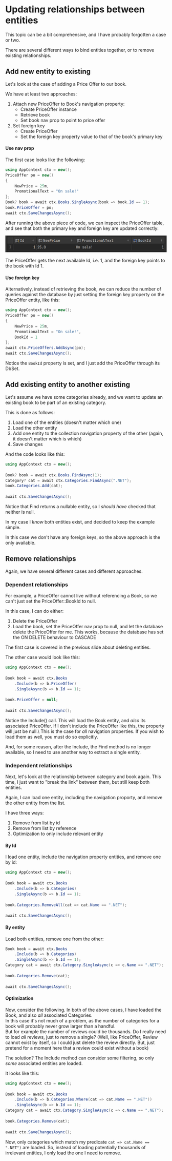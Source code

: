 # Updating relationships between entities

This topic can be a bit comprehensive, and I have probably forgotten a case or two.

There are several different ways to bind entities together, or to remove existing relationships.

## Add new entity to existing

Let's look at the case of adding a Price Offer to our book.

We have at least two approaches:

1) Attach new PriceOffer to Book's navigation property:
   * Create PriceOffer instance
   * Retrieve book
   * Set book nav prop to point to price offer
2) Set foreign key
   * Create PriceOffer
   * Set the foreign key property value to that of the book's primary key

#### Use nav prop
The first case looks like the following:

```csharp
using AppContext ctx = new();
PriceOffer po = new()
{
    NewPrice = 25m,
    PromotionalText = "On sale!"
};
Book? book = await ctx.Books.SingleAsync(book => book.Id == 1);
book.PriceOffer = po;
await ctx.SaveChangesAsync();
```
After running the above piece of code, we can inspect the PriceOffer table, 
and see that both the primary key and foreign key are updated correctly:

![img_2.png](img_2.png)

The PriceOffer gets the next available Id, i.e. 1, and the foreign key points to the book with Id 1.

#### Use foreign key
Alternatively, instead of retrieving the book, 
we can reduce the number of queries against the database by just setting 
the foreign key property on the PriceOffer entity, like this:

```csharp
using AppContext ctx = new();
PriceOffer po = new()
{
    NewPrice = 25m,
    PromotionalText = "On sale!",
    BookId = 1
};
await ctx.PriceOffers.AddAsync(po);
await ctx.SaveChangesAsync();
```
Notice the `BookId` property is set, and I just add the PriceOffer through its DbSet.

## Add existing entity to another existing
Let's assume we have some categories already, and we want to update an existing book to be part of an existing category.

This is done as follows:
1) Load one of the entities (doesn't matter which one)
2) Load the other entity
3) Add one entity to the collection navigation property of the other (again, it doesn't matter which is which)
4) Save changes

And the code looks like this:

```csharp
using AppContext ctx = new();

Book? book = await ctx.Books.FindAsync(1);
Category? cat = await ctx.Categories.FindAsync(".NET");
book.Categories.Add(cat);

await ctx.SaveChangesAsync();
```

Notice that Find returns a nullable entity, so I _should have_ checked that neither is null.

In my case I _know_ both entities exist, and decided to keep the example simple.

In this case we don't have any foreign keys, so the above approach is the only available.

## Remove relationships
Again, we have several different cases and different approaches.


### Dependent relationships
For example, a PriceOffer cannot live without referencing a Book, so we can't just set the PriceOffer::BookId to null.

In this case, I can do either:
1) Delete the PriceOffer
2) Load the book, set the PriceOffer nav prop to null, and let the database delete the PriceOffer for me.
This works, because the database has set the ON DELETE behaviour to CASCADE

The first case is covered in the previous slide about deleting entities.

The other case would look like this:

```csharp
using AppContext ctx = new();

Book book = await ctx.Books
    .Include(b => b.PriceOffer)
    .SingleAsync(b => b.Id == 1);

book.PriceOffer = null;

await ctx.SaveChangesAsync();
```

Notice the Include() call. This will load the Book entity, and _also_ its associated PriceOffer.
If I don't include the PriceOffer like this, the property will just be null.\ 
This is the case for _all_ navigation properties. 
If you wish to load them as well, you must do so explicitly.

And, for some reason, after the Include, the Find method is no longer available, 
so I need to use another way to extract a single entity.

### Independent relationships
Next, let's look at the relationship between category and book again. 
This time, I just want to "break the link" between them, but still keep both entities.

Again, I can load one entity, including the navigation proporty, and remove the other entity from the list.

I have three ways:
1) Remove from list by id
2) Remove from list by reference
3) Optimization to only include relevant entity

#### By Id
I load one entity, include the navigation property entities, and remove one by id:

```csharp
using AppContext ctx = new();

Book book = await ctx.Books
    .Include(b => b.Categories)
    .SingleAsync(b => b.Id == 1);

book.Categories.RemoveAll(cat => cat.Name == ".NET");

await ctx.SaveChangesAsync();
```

#### By entity
Load both entities, remove one from the other:

```csharp
Book book = await ctx.Books
    .Include(b => b.Categories)
    .SingleAsync(b => b.Id == 1);
Category cat = await ctx.Category.SingleAsync(c => c.Name == ".NET");

book.Categories.Remove(cat);

await ctx.SaveChangesAsync();
```

#### Optimization
Now, consider the following. In both of the above cases, I have loaded the Book, and also _all_ associated Categories.\
In this case it's not much of a problem, as the number of categories for a book will probably never grow larger than a handful.\
But for example the number of reviews could be thousands. Do I really need to load _all_ reviews, just to remove a single? (Well, like PriceOffer, Review cannot exist by itself, so I could just delete the review directly. But, just pretend for a moment here that a review could exist without a book)

The solution? The Include method can consider some filtering, so only _some_ associated entities are loaded.

It looks like this:

```csharp
using AppContext ctx = new();

Book book = await ctx.Books
    .Include(b => b.Categories.Where(cat => cat.Name == ".NET"))
    .SingleAsync(b => b.Id == 1);
Category cat = await ctx.Category.SingleAsync(c => c.Name == ".NET");

book.Categories.Remove(cat);

await ctx.SaveChangesAsync();
```

Now, only categories which match my predicate `cat => cat.Name == ".NET")` are loaded. 
So, instead of loading potentially thousands of irrelevant entities, I only load the one I need to remove.